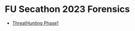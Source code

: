 # FU Secathon 2023 Forensics
- [ThreatHunting Phase1](/FUSec2023/Forensics/ThreatHunting_Phase1.md)
